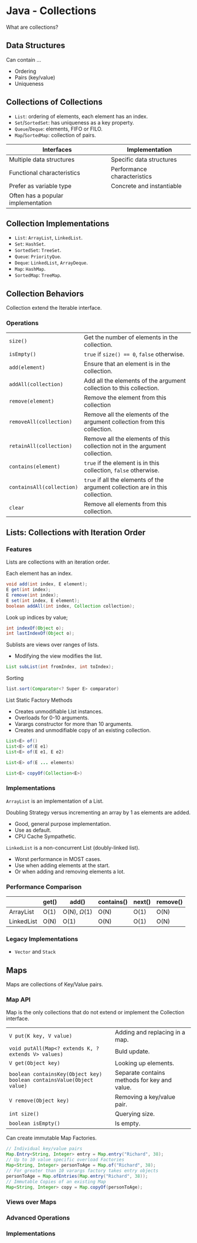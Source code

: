 # Java - Collections

What are collections?

## Data Structures

Can contain ...

* Ordering
* Pairs (key/value)
* Uniqueness

## Collections of Collections

* `List`: ordering of elements, each element has an index.
* `Set`/`SortedSet`: has uniqueness as a key property.
* `Queue`/`Deque`: elements, FIFO or FILO.
* `Map`/`SortedMap`: collection of pairs.

| Interfaces | Implementation |
|------------|----------------|
| Multiple data structures | Specific data structures |
| Functional characteristics | Performance characteristics |
| Prefer as variable type | Concrete and instantiable |
| Often has a popular implementation |  |

## Collection Implementations

* `List`: `ArrayList`, `LinkedList`.
* `Set`: `HashSet`.
* `SortedSet`: `TreeSet`.
* `Queue`: `PriorityQue`.
* `Deque`: `LinkedList`, `ArrayDeque`.
* `Map`: `HashMap`.
* `SortedMap`: `TreeMap`.

## Collection Behaviors

Collection extend the Iterable interface.

### Operations

| | |
|-|-|
| `size()` | Get the number of elements in the collection. |
| `isEmpty()` | `true` if `size() == 0`, `false` otherwise. |
| `add(element)` | Ensure that an element is in the collection. |
| `addAll(collection)` | Add all the elements of the argument collection to this collection. |
| `remove(element)` | Remove the element from this collection |
| `removeAll(collection)` | Remove all the elements of the argument collection from this collection. |
| `retainAll(collection)` | Remove all the elements of this collection not in the argument collection. |
| `contains(element)` | `true` if the element is in this collection, `false` otherwise. |
| `containsAll(collection)` | `true` if all the elements of the argument collection are in this collection. |
| `clear` | Remove all elements from this collection. |

## Lists: Collections with Iteration Order

### Features

Lists are collections with an iteration order.

Each element has an index.

```java
void add(int index, E element);
E get(int index);
E remove(int index);
E set(int index, E element);
boolean addAll(int index, Collection collection);
```

Look up indices by value;

```java
int indexOf(Object o);
int lastIndexOf(Object o);
```

Sublists are views over ranges of lists.

* Modifying the view modifies the list.

```java
List subList(int fromIndex, int toIndex);
```

Sorting

```java
list.sort(Comparator<? Super E> comparator)
```

List Static Factory Methods

* Creates unmodifiable List instances.
* Overloads for 0-10 arguments.
* Varargs constructor for more than 10 arguments.
* Creates and unmodifiable copy of an existing collection.

```java
List<E> of()
List<E> of(E e1)
List<E> of(E e1, E e2)

List<E> of(E ... elements)

List<E> copyOf(Collection<E>)
```

### Implementations

`ArrayList` is an implementation of a List.

Doubling Strategy versus incrementing an array by 1 as elements are added.

* Good, general purpose implementation.
* Use as default.
* CPU Cache Sympathetic.

`LinkedList` is a non-concurrent List (doubly-linked list).

* Worst performance in MOST cases.
* Use when adding elements at the start.
* Or when adding and removing elements a lot.

### Performance Comparison

|           | get() | add() | contains() | next() | remove() |
|-----------|-------|-------|------------|--------|----------|
| ArrayList | O(1) | O(N), $\Omega$(1) | O(N) | O(1) | O(N) |
| LinkedList | O(N) | O(1) | O(N) | O(1) | O(N) |

### Legacy Implementations

* `Vector` and `Stack`

## Maps

Maps are collections of Key/Value pairs.

### Map API

Map is the only collections that do not extend or implement the Collection interface.

| | |
|-|-|
| `V put(K key, V value)` | Adding and replacing in a map. |
| `void putAll(Map<? extends K, ? extends V> values)` | Buld update. |
| `V get(Object key)` | Looking up elements. |
| `boolean containsKey(Object key)`<br/> `boolean containsValue(Object value)` | Separate contains methods for key and value. |
| `V remove(Object key)` | Removing a key/value pair. |
| `int size()` | Querying size. |
| `boolean isEmpty()` | Is empty. |

Can create immutable Map Factories.

```java
// Individual key/value pairs
Map.Entry<String, Integer> entry = Map.entry("Richard", 38);
// Up to 10 value specific overload Factories
Map<String, Integer> personToAge = Map.of("Richard", 38);
// For greater than 10 varargs factory takes entry objects
personToAge = Map.ofEntries(Map.entry("Richard", 38));
// Immutable Copies of an existing Map
Map<String, Integer> copy = Map.copyOf(personToAge);
```

### Views over Maps

### Advanced Operations

### Implementations

